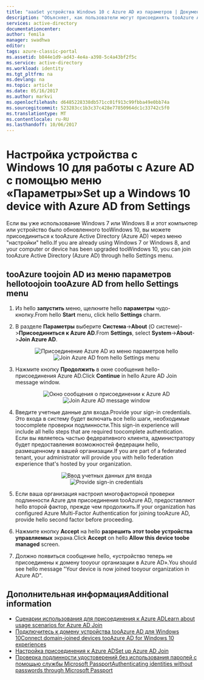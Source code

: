 ```yaml
---
title: "aaaSet устройства Windows 10 с Azure AD из параметров | Документы Microsoft"
description: "Объясняет, как пользователи могут присоединять tooAzure AD через меню \"настройки\" hello."
services: active-directory
documentationcenter: 
author: femila
manager: swadhwa
editor: 
tags: azure-classic-portal
ms.assetid: b844e1d9-ad43-4e4a-a398-5c4a43bf2f5c
ms.service: active-directory
ms.workload: identity
ms.tgt_pltfrm: na
ms.devlang: na
ms.topic: article
ms.date: 05/16/2017
ms.author: markvi
ms.openlocfilehash: d6485228338db571cc01f913c99fbba49e0bb74a
ms.sourcegitcommit: 523283cc1b3c37c428e77850964dc1c33742c5f0
ms.translationtype: MT
ms.contentlocale: ru-RU
ms.lasthandoff: 10/06/2017
---
```

# <a name="set-up-a-windows-10-device-with-azure-ad-from-settings"></a><span data-ttu-id="3d11b-103">Настройка устройства с Windows 10 для работы с Azure AD с помощью меню «Параметры»</span><span class="sxs-lookup"><span data-stu-id="3d11b-103">Set up a Windows 10 device with Azure AD from Settings</span></span>
<span data-ttu-id="3d11b-104">Если вы уже использование Windows 7 или Windows 8 и этот компьютер или устройство было обновленного tooWindows 10, вы можете присоединиться к tooAzure Active Directory (Azure AD) через меню "настройки" hello.</span><span class="sxs-lookup"><span data-stu-id="3d11b-104">If you are already using Windows 7 or Windows 8, and your computer or device has been upgraded tooWindows 10, you can join tooAzure Active Directory (Azure AD) through hello Settings menu.</span></span>

## <a name="toojoin-tooazure-ad-from-hello-settings-menu"></a><span data-ttu-id="3d11b-105">tooAzure toojoin AD из меню параметров hello</span><span class="sxs-lookup"><span data-stu-id="3d11b-105">toojoin tooAzure AD from hello Settings menu</span></span>
1. <span data-ttu-id="3d11b-106">Из hello **запустить** меню, щелкните hello **параметры** чудо-кнопку.</span><span class="sxs-lookup"><span data-stu-id="3d11b-106">From hello **Start** menu, click hello **Settings** charm.</span></span>
2. <span data-ttu-id="3d11b-107">В разделе **Параметры** выберите **Система**->**About** (О системе)->**Присоединиться к Azure AD**.</span><span class="sxs-lookup"><span data-stu-id="3d11b-107">From **Settings**, select     **System**->**About**->**Join Azure AD**.</span></span>
   
   <span data-ttu-id="3d11b-108"><center>
   ![Присоединение Azure AD из меню параметров hello](./media/active-directory-azureadjoin/active-directory-azureadjoin-settings.png)</center></span><span class="sxs-lookup"><span data-stu-id="3d11b-108"><center>
![Join Azure AD from hello Settings menu](./media/active-directory-azureadjoin/active-directory-azureadjoin-settings.png) </center></span></span>
3. <span data-ttu-id="3d11b-109">Нажмите кнопку **Продолжить** в окне сообщения hello-присоединения Azure AD.</span><span class="sxs-lookup"><span data-stu-id="3d11b-109">Click **Continue** in hello Azure AD Join message window.</span></span>
   
   <span data-ttu-id="3d11b-110"><center>
   ![Окно сообщения о присоединении к Azure AD](./media/active-directory-azureadjoin/active-directory-azureadjoin-message.png) </center></span><span class="sxs-lookup"><span data-stu-id="3d11b-110"><center>
![Join Azure AD message window](./media/active-directory-azureadjoin/active-directory-azureadjoin-message.png) </center></span></span>
4. <span data-ttu-id="3d11b-111">Введите учетные данные для входа.</span><span class="sxs-lookup"><span data-stu-id="3d11b-111">Provide your sign-in credentials.</span></span> <span data-ttu-id="3d11b-112">Это входа в систему будет включать все hello шаги, необходимые toocomplete проверки подлинности.</span><span class="sxs-lookup"><span data-stu-id="3d11b-112">This sign-in experience will include all hello steps that are required toocomplete authentication.</span></span> <span data-ttu-id="3d11b-113">Если вы являетесь частью федеративного клиента, администратору будет предоставления возможностей федерации hello, размещенному в вашей организации.</span><span class="sxs-lookup"><span data-stu-id="3d11b-113">If you are part of a federated tenant, your administrator will provide you with hello federation experience that's hosted by your organization.</span></span>
   <span data-ttu-id="3d11b-114"><center>
   ![Ввод учетных данных для входа](./media/active-directory-azureadjoin/active-directory-azureadjoin-sign-in.png) </center></span><span class="sxs-lookup"><span data-stu-id="3d11b-114"><center>
![Provide sign-in credentials](./media/active-directory-azureadjoin/active-directory-azureadjoin-sign-in.png) </center></span></span>
5. <span data-ttu-id="3d11b-115">Если ваша организация настроил многофакторной проверки подлинности Azure для присоединения tooAzure AD, предоставляют hello второй фактор, прежде чем продолжить.</span><span class="sxs-lookup"><span data-stu-id="3d11b-115">If your organization has configured Azure Multi-Factor Authentication for joining tooAzure AD, provide hello second factor before proceeding.</span></span>
6. <span data-ttu-id="3d11b-116">Нажмите кнопку **Accept** на hello **разрешить этот toobe устройства управляемых** экрана.</span><span class="sxs-lookup"><span data-stu-id="3d11b-116">Click **Accept** on hello **Allow this device toobe managed** screen.</span></span>
7. <span data-ttu-id="3d11b-117">Должно появиться сообщение hello, «устройство теперь не присоединены к домену tooyour организации в Azure AD».</span><span class="sxs-lookup"><span data-stu-id="3d11b-117">You should see hello message "Your device is now joined tooyour organization in Azure AD".</span></span>

## <a name="additional-information"></a><span data-ttu-id="3d11b-118">Дополнительная информация</span><span class="sxs-lookup"><span data-stu-id="3d11b-118">Additional information</span></span>
* [<span data-ttu-id="3d11b-119">Сценарии использования для присоединения к Azure AD</span><span class="sxs-lookup"><span data-stu-id="3d11b-119">Learn about usage scenarios for Azure AD Join</span></span>](active-directory-azureadjoin-deployment-aadjoindirect.md)
* [<span data-ttu-id="3d11b-120">Подключитесь к домену устройства tooAzure AD для Windows 10</span><span class="sxs-lookup"><span data-stu-id="3d11b-120">Connect domain-joined devices tooAzure AD for Windows 10 experiences</span></span>](active-directory-azureadjoin-devices-group-policy.md)
* [<span data-ttu-id="3d11b-121">Настройка присоединения к Azure AD</span><span class="sxs-lookup"><span data-stu-id="3d11b-121">Set up Azure AD Join</span></span>](active-directory-azureadjoin-setup.md)
* [<span data-ttu-id="3d11b-122">Проверка подлинности удостоверений без использования паролей с помощью службы Microsoft Passport</span><span class="sxs-lookup"><span data-stu-id="3d11b-122">Authenticating identities without passwords through Microsoft Passport</span></span>](active-directory-azureadjoin-passport.md)

